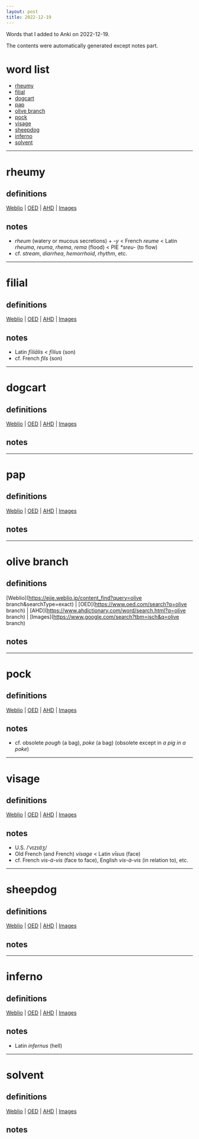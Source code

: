 ```yaml
---
layout: post
title: 2022-12-19
---
```


Words that I added to Anki on 2022-12-19.

The contents were automatically generated except notes part.
# word list
- [rheumy](#rheumy)
- [filial](#filial)
- [dogcart](#dogcart)
- [pap](#pap)
- [olive branch](#olive-branch)
- [pock](#pock)
- [visage](#visage)
- [sheepdog](#sheepdog)
- [inferno](#inferno)
- [solvent](#solvent)

---

# rheumy
## definitions
[Weblio](https://ejje.weblio.jp/content_find?query=rheumy&searchType=exact)
|
[OED](https://www.oed.com/search?q=rheumy)
|
[AHD](https://www.ahdictionary.com/word/search.html?q=rheumy)
|
[Images](https://www.google.com/search?tbm=isch&q=rheumy)

## notes
- *rheum* (watery or mucous secretions) + *-y* &lt; French *reume* &lt; Latin *rheuma*, *reuma*, *rhema*, *rema* (flood) &lt; PIE *\*sreu-* (to flow)
- cf. *stream*, *diarrhea*, *hemorrhoid*, *rhythm*, etc.

---

# filial
## definitions
[Weblio](https://ejje.weblio.jp/content_find?query=filial&searchType=exact)
|
[OED](https://www.oed.com/search?q=filial)
|
[AHD](https://www.ahdictionary.com/word/search.html?q=filial)
|
[Images](https://www.google.com/search?tbm=isch&q=filial)

## notes
- Latin *fīliālis* &lt; *fīlius* (son)
- cf. French *fils* (son)

---

# dogcart
## definitions
[Weblio](https://ejje.weblio.jp/content_find?query=dogcart&searchType=exact)
|
[OED](https://www.oed.com/search?q=dogcart)
|
[AHD](https://www.ahdictionary.com/word/search.html?q=dogcart)
|
[Images](https://www.google.com/search?tbm=isch&q=dogcart)

## notes

---

# pap
## definitions
[Weblio](https://ejje.weblio.jp/content_find?query=pap&searchType=exact)
|
[OED](https://www.oed.com/search?q=pap)
|
[AHD](https://www.ahdictionary.com/word/search.html?q=pap)
|
[Images](https://www.google.com/search?tbm=isch&q=pap)

## notes

---

# olive branch
## definitions
[Weblio](https://ejje.weblio.jp/content_find?query=olive branch&searchType=exact)
|
[OED](https://www.oed.com/search?q=olive branch)
|
[AHD](https://www.ahdictionary.com/word/search.html?q=olive branch)
|
[Images](https://www.google.com/search?tbm=isch&q=olive branch)

## notes

---

# pock
## definitions
[Weblio](https://ejje.weblio.jp/content_find?query=pock&searchType=exact)
|
[OED](https://www.oed.com/search?q=pock)
|
[AHD](https://www.ahdictionary.com/word/search.html?q=pock)
|
[Images](https://www.google.com/search?tbm=isch&q=pock)

## notes
- cf. obsolete *pough* (a bag), *poke* (a bag) (obsolete except in *a pig in a poke*)

---

# visage
## definitions
[Weblio](https://ejje.weblio.jp/content_find?query=visage&searchType=exact)
|
[OED](https://www.oed.com/search?q=visage)
|
[AHD](https://www.ahdictionary.com/word/search.html?q=visage)
|
[Images](https://www.google.com/search?tbm=isch&q=visage)

## notes
- U.S. /ˈvɪzɪdʒ/
- Old French (and French) *visage* &lt; Latin *vīsus* (face)
- cf. French *vis-à-vis* (face to face), English *vis-à-vis* (in relation to), etc.

---

# sheepdog
## definitions
[Weblio](https://ejje.weblio.jp/content_find?query=sheepdog&searchType=exact)
|
[OED](https://www.oed.com/search?q=sheepdog)
|
[AHD](https://www.ahdictionary.com/word/search.html?q=sheepdog)
|
[Images](https://www.google.com/search?tbm=isch&q=sheepdog)

## notes

---

# inferno
## definitions
[Weblio](https://ejje.weblio.jp/content_find?query=inferno&searchType=exact)
|
[OED](https://www.oed.com/search?q=inferno)
|
[AHD](https://www.ahdictionary.com/word/search.html?q=inferno)
|
[Images](https://www.google.com/search?tbm=isch&q=inferno)

## notes
- Latin *infernus* (hell)

---

# solvent
## definitions
[Weblio](https://ejje.weblio.jp/content_find?query=solvent&searchType=exact)
|
[OED](https://www.oed.com/search?q=solvent)
|
[AHD](https://www.ahdictionary.com/word/search.html?q=solvent)
|
[Images](https://www.google.com/search?tbm=isch&q=solvent)

## notes

